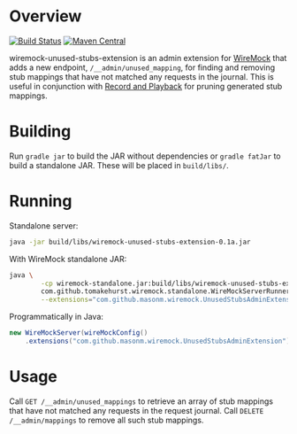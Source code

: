 # Overview

[![Build Status](https://travis-ci.org/MasonM/wiremock-unused-stubs-extension.svg?branch=master)](https://travis-ci.org/MasonM/wiremock-unused-stubs-extension)
[![Maven Central](https://maven-badges.herokuapp.com/maven-central/com.github.masonm/wiremock-unused-stubs-extension/badge.svg)](https://maven-badges.herokuapp.com/maven-central/com.github.masonm/wiremock-unused-stubs-extension)

wiremock-unused-stubs-extension is an admin extension for [WireMock](http://wiremock.org) that adds a new endpoint, `/__admin/unused_mapping`, for finding and removing stub mappings that have not matched any requests in the journal. This is useful in conjunction with [Record and Playback](http://wiremock.org/docs/record-playback-legacy/) for pruning generated stub mappings.

# Building

Run `gradle jar` to build the JAR without dependencies or `gradle fatJar` to build a standalone JAR.
These will be placed in `build/libs/`.

# Running

Standalone server:
```sh
java -jar build/libs/wiremock-unused-stubs-extension-0.1a.jar
```

With WireMock standalone JAR:
```sh
java \
        -cp wiremock-standalone.jar:build/libs/wiremock-unused-stubs-extension-0.1a.jar \
        com.github.tomakehurst.wiremock.standalone.WireMockServerRunner \
        --extensions="com.github.masonm.wiremock.UnusedStubsAdminExtension"
```

Programmatically in Java:
```java
new WireMockServer(wireMockConfig()
    .extensions("com.github.masonm.wiremock.UnusedStubsAdminExtension"))
```

# Usage

Call `GET /__admin/unused_mappings` to retrieve an array of stub mappings that have not matched any requests in the request journal. Call `DELETE /__admin/mappings` to remove all such stub mappings.



